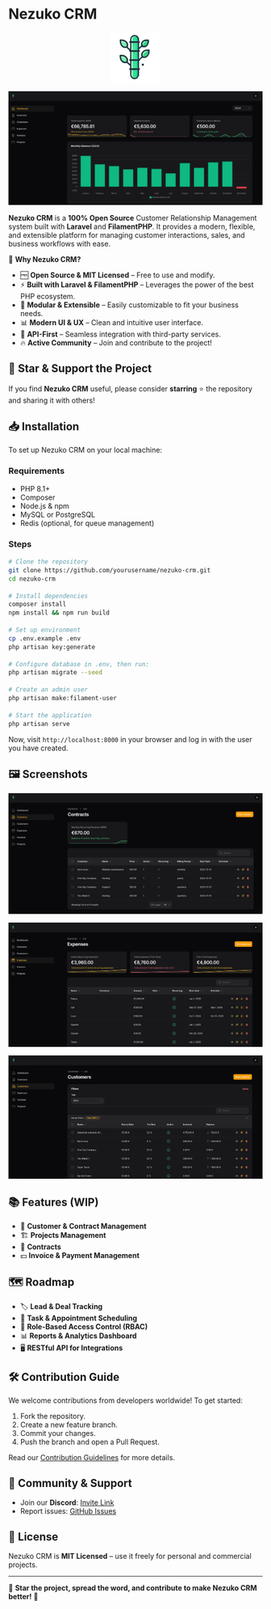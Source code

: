 # Nezuko CRM

<p align="center">
  <img width="100" alt="Nezuko Logo" src="https://github.com/sourcecodeit/nezuko-crm/blob/main/github-assets/logo.png?raw=true?raw=true">
</p>

![Nezuko Dashboard](https://github.com/sourcecodeit/nezuko-crm/blob/main/github-assets/dashboard-min.png?raw=true?raw=true)

**Nezuko CRM** is a **100% Open Source** Customer Relationship Management system built with **Laravel** and **FilamentPHP**. It provides a modern, flexible, and extensible platform for managing customer interactions, sales, and business workflows with ease.

🚀 **Why Nezuko CRM?**
- 🆓 **Open Source & MIT Licensed** – Free to use and modify.
- ⚡ **Built with Laravel & FilamentPHP** – Leverages the power of the best PHP ecosystem.
- 🔌 **Modular & Extensible** – Easily customizable to fit your business needs.
- 📊 **Modern UI & UX** – Clean and intuitive user interface.
- 🔄 **API-First** – Seamless integration with third-party services.
- 🔥 **Active Community** – Join and contribute to the project!

## 🌟 Star & Support the Project
If you find **Nezuko CRM** useful, please consider **starring** ⭐ the repository and sharing it with others!

## 📥 Installation
To set up Nezuko CRM on your local machine:

### Requirements
- PHP 8.1+
- Composer
- Node.js & npm
- MySQL or PostgreSQL
- Redis (optional, for queue management)

### Steps
```bash
# Clone the repository
git clone https://github.com/yourusername/nezuko-crm.git
cd nezuko-crm

# Install dependencies
composer install
npm install && npm run build

# Set up environment
cp .env.example .env
php artisan key:generate

# Configure database in .env, then run:
php artisan migrate --seed

# Create an admin user
php artisan make:filament-user

# Start the application
php artisan serve
```

Now, visit `http://localhost:8000` in your browser and log in with the user you have created.

## 🖼️ Screenshots

![Nezuko Contracts](https://github.com/sourcecodeit/nezuko-crm/blob/main/github-assets/contracts-min.png?raw=true)

![Nezuko Expenses](https://github.com/sourcecodeit/nezuko-crm/blob/main/github-assets/expenses-min.png?raw=true)

![Nezuko Customers](https://github.com/sourcecodeit/nezuko-crm/blob/main/github-assets/customers-min.png?raw=true)

## 📚 Features (WIP)
- 🧾 **Customer & Contract Management**
- 🏗️ **Projects Management**
- 📑 **Contracts**
- 💵 **Invoice & Payment Management**

## 🗺️ Roadmap

- 🏷️ **Lead & Deal Tracking**
- 📅 **Task & Appointment Scheduling**
- 🔐 **Role-Based Access Control (RBAC)**
- 📊 **Reports & Analytics Dashboard**
- 🖥️ **RESTful API for Integrations**


## 🛠️ Contribution Guide
We welcome contributions from developers worldwide! To get started:
1. Fork the repository.
2. Create a new feature branch.
3. Commit your changes.
4. Push the branch and open a Pull Request.

Read our [Contribution Guidelines](CONTRIBUTING.md) for more details.

## 📢 Community & Support
- Join our **Discord**: [Invite Link](https://discord.gg/BKXaSf4q)
- Report issues: [GitHub Issues](https://github.com/sourcecodeit/nezuko-crm/issues)

## 📝 License
Nezuko CRM is **MIT Licensed** – use it freely for personal and commercial projects.

---

💖 **Star the project, spread the word, and contribute to make Nezuko CRM better!** 🚀

